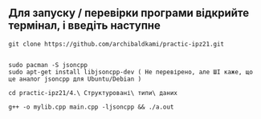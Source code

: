 ## Для запуску / перевірки програми відкрийте термінал, і введіть наступне
```
git clone https://github.com/archibaldkami/practic-ipz21.git


sudo pacman -S jsoncpp
sudo apt-get install libjsoncpp-dev ( Не перевірено, але ШІ каже, що це аналог jsoncpp для Ubuntu/Debian )

cd practic-ipz21/4.\ Структуровані\ типи\ даних

g++ -o mylib.cpp main.cpp -ljsoncpp && ./a.out
```


